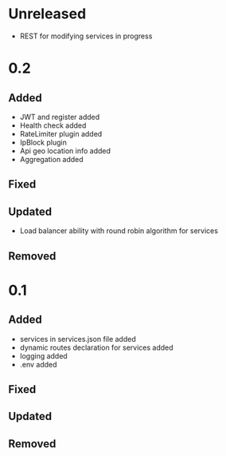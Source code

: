 # Unreleased
- REST for modifying services in progress


# 0.2

## Added
- JWT and register added
- Health check added
- RateLimiter plugin added
- IpBlock plugin
- Api geo location info added
- Aggregation added

## Fixed

## Updated
- Load balancer ability with round robin algorithm for services

## Removed


# 0.1

## Added
- services in services.json file added
- dynamic routes declaration for services added
- logging added
- .env added

## Fixed

## Updated

## Removed


